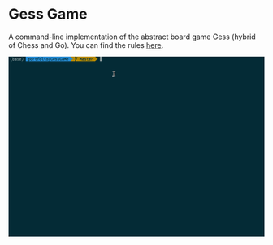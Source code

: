 # Gess Game

A command-line implementation of the abstract board game Gess (hybrid of Chess and Go). You can find the rules [here](https://www.chessvariants.com/crossover.dir/gess.html).

![Gess in Action](/assets/img/demo.gif)
